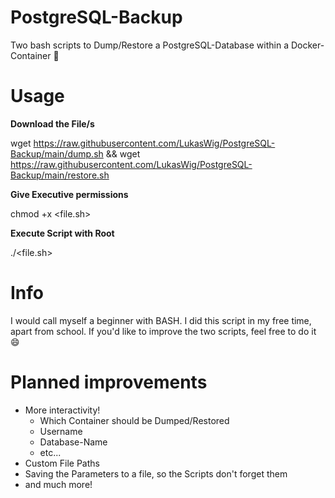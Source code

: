 # PostgreSQL-Backup

Two bash scripts to Dump/Restore a PostgreSQL-Database within a Docker-Container 🐋

# Usage

**Download the File/s**

wget https://raw.githubusercontent.com/LukasWig/PostgreSQL-Backup/main/dump.sh && wget https://raw.githubusercontent.com/LukasWig/PostgreSQL-Backup/main/restore.sh

**Give Executive permissions**

chmod +x <file.sh>

**Execute Script with Root**

./<file.sh>

# Info

I would call myself a beginner with BASH. I did this script in my free time, apart from school. If you'd like to improve the two scripts, feel free to do it 😄

# Planned improvements

- More interactivity!
    - Which Container should be Dumped/Restored
    - Username
    - Database-Name
    - etc...
- Custom File Paths
- Saving the Parameters to a file, so the Scripts don't forget them
- and much more!
